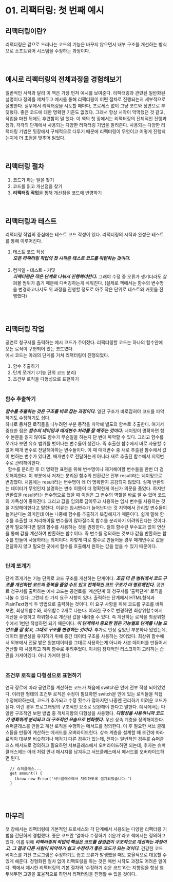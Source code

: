 # 01. 리팩터링: 첫 번째 예시

## 리팩터링이란?

리팩터링은 겉으로 드러나는 코드의 기능은 바꾸지 않으면서 내부 구조를 개선하는 방식으로 소프트웨어 시스템을 수정하는 과정이다.  
<br><br>

## 예시로 리팩터링의 전체과정을 경험해보기

일반적인 서적과 달리 이 책은 가장 먼저 예시를 보여준다. 리팩터링과 관련된 일반화된 설명이나 정의를 제쳐두고 예시를 통해 리팩터링이 어떤 절차로 진행되는지 세부적으로 설명한다. 실무에서 리팩터링을 시도할 때마다, 프로세스 없이 그냥 코드와 정면으로 부딪혔다. 좋은 코드에 대한 명확한 기준도 없었다. 그래서 항상 시작이 막막했던 것 같고, 작업을 마친 뒤에도 후련함이 덜 했다. 이 책의 첫 장에서는 리팩터링의 전체적인 진행과정과, 각각의 단계에서 사용되는 다양한 리팩터링 기법을 알려준다. 사용되는 다양한 리팩터링 기법은 뒷장에서 구체적으로 다루기 때문에 리팩터링이 무엇이고 어떻게 진행되는지에 더 초점을 맞추어 읽었다.  
<br><br>

## 리팩터링 절차

1. 코드가 하는 일을 찾기
2. 코드를 읽고 개선점을 찾기
3. **리팩터링 작업**을 통해 개선점을 코드에 반영하기  
   <br><br>

## 리팩터링과 테스트

리팩터링 작업의 중심에는 테스트 코드 작성이 있다. 리팩터링의 시작과 완성은 테스트를 통해 이루어진다.

1. 테스트 코드 작성  
    _**모든 리팩터링 작업의 첫 시작은 테스트 코드를 마련하는 것이다.**_  
   <br>
2. 컴파일 - 테스트 - 커밋  
   _**리팩터링은 작은 단계로 나눠서 진행해야한다.**_ 그래야 수정 중 오류가 생기더라도 살펴볼 범위가 좁기 때문에 디버깅하는게 쉬워진다. (실제로 책에서는 함수의 변수명을 변경하고나서도 위 과정을 진행할 정도로 아주 작은 단위로 테스트와 커밋을 진행했다)

<br><br>

## 리팩터링 작업

공연료 청구서를 출력하는 예시 코드가 주어졌다. 리팩터링할 코드는 하나의 함수안에 모든 로직이 구현되어 있는 코드였다.  
예시 코드는 아래의 단계를 거쳐 리팩터링이 진행되었다.

1. 함수 추출하기
2. 단계 쪼개기 (기능 단위 코드 분리)
3. 조건부 로직을 다형성으로 표현하기
   <br><br>

### 함수 추출하기

_**함수를 추출하는 것은 구조를 바로 잡는 과정이다.**_ 일단 구조가 바로잡혀야 코드를 파악하기도 수정하기도 쉽다.  
하나로 뭉쳐진 로직들을 나누려면 부분 동작을 파악해 별도의 함수로 추출한다. 여기서 중요한 점은 _**함수의 네이밍과 매개변수 처리를 잘 해주는 것이다.**_ 네이밍이 명확하면 함수 본문을 읽지 않아도 함수가 무슨일을 하는지 단 번에 파악할 수 있다. 그리고 함수를 쪼개다 보면 유효 범위를 벗어나는 변수들이 생긴다. 즉 추출한 함수에서 바로 사용할 수 없어 매개 변수로 전달해야하는 변수들이다. 이 때 매개변수 중 새로 추출된 함수에서 값이 변하는 변수가 있다면, 매개변수로 전달하는게 아니라 새로 추출된 함수에서 지역변수로 관리해야한다.
<br>
&nbsp;&nbsp;함수를 분리한 후 더 명확한 표현을 위해 변수명이나 제거해야할 변수들을 한번 더 검토해야한다. 이 부분에서 저자는 분리된 함수의 반환값은 전부 result라는 네이밍으로 변경했다. 처음에는 result라는 변수명이 왜 더 명확한지 공감되지 않았다. 실제 반환되는 데이터가 무엇인지 설명하는 변수 이름이 더 명확한게 아닌가 의문을 품었다. 하지만 반환값을 result라는 변수명으로 했을 때 이점은 그 변수의 역할을 바로 알 수 있어 코드의 가독성이 좋아진다. 그리고 값을 임의로 담아두고 사용하는 임시 변수를 사용하는 것을 지양해야한다고 말한다. 이유는 임시변수가 늘어난다는 것 지역에서 관리할 변수들이 늘어난다는 의미인데 이는 나중에 함수를 추출하기 복잡해지기 때문이다. 쉽게 말해 함수를 추출할 때 처리해야될 변수들이 많아질수록 함수를 분리하기 어려워진다는 것이다. 만약 필요하다면 질의 함수를 사용하는 것을 권장한다. 질의 함수란 부수효과 없이 연산을 통해 값을 계산하여 반환하는 함수이다. 즉 변수를 정의하는 것보다 값을 반환하는 함수를 만들어 사용하라는 의미이다. 이렇게 따로 함수로 만들어둘 경우 매개변수로 값을 전달하지 않고 필요한 곳에서 함수를 호출해서 원하는 값을 얻을 수 있기 때문이다.
<br><br>

### 단계 쪼개기

단계 쪼개기는 기능 단위로 코드 구조를 개선하는 단계이다. _**조금 더 큰 범위에서 코드 구조를 개선하면 코드의 중복을 줄일 수도 있고 전체적인 코드 구조가 더 명료해진다.**_ 공연료 청구서를 출력하는 예시 코드는 공연료를 '계산단계'와 청구서를 '출력단계' 로직을 나눌 수 있다. 그런데 한 가지 요구 사항이 있다. 출력하는 단계에서 HTML형식과 PlainText형식 두 방법으로 출력하는 것이다. 이 요구 사항을 위해 코드를 구조를 바꿔보면, 최상위함수와, 하위함수 2개로 나눈다. 이러한 구조로 변경하면 최상위함수에서 계산을 수행하고 하위함수로 계산된 값을 내려줄 수 있다. 즉 계산하는 로직을 최상위함수에서 1번만 작성하면 되기 때문이다. _**이 단계에서 중요한 점은 기능별로 단계를 나눌 포인트를 잘 찾고, 그대로 구조를 변경하는 것이다.**_ 추가로 인상 깊었던 부분하나 있었는데, 데이터 불변성을 유지하기 위해 중간 데이터 구조를 사용하는 것이었다. 최상위 함수에서 외부에서 전달 받은 원본데이터를 그대로 사용하는게 아니라 사본 데이터를 만들어서 연산할 때 사용하고 하위 함수로 뿌려주었다. 이처럼 잠재적인 리스크까지 고려하는 습관을 가져야겠다. 아니 가져야 한다.
<br><br>

### 조건부 로직을 다형성으로 표현하기

연극 장르에 따라 공연료를 계산하는 코드가 처음에 switch문 안에 전부 작성 되어있었다. 이러한 형태의 조건부 로직은 수정이 필요하면 switch문 안에 있는 로직들을 직접 수정해야하는데, 코드가 추가되고 수정 횟수가 많아지면 나중엔 관리하기 어려운 코드가 된다. 이런 경우 프로그래밍의 구조적인 요소로 보완해야 한다고 말한다. 예시에서는 다양한 구조적인 보완 방법 중 객체지향의 다형성을 사용했다. _**다형성을 사용하니까 코드가 명확하게 분리되고 더 구조적인 모습으로 변화했다.**_ 우선 상속 계층을 정의해야한다. 슈퍼클래스를 만들고 계산 로직을 수행하는 메서드를 정의한다. 이 후 필요한 서브 클래스들을 만들어 계산하는 메서드를 오버라이드한다. 상속 계층을 설계할 때 조건에 따라 로직이 대부분 비슷하거나 제각기 다른 경우가 있는데, 전자는 일반적인 경우를 슈퍼클래스 메서드로 정의하고 필요하면 서브클래스에서 오버라이드하면 되는데, 후자는 슈퍼클래스에는 아래 처럼 안내 메시지를 남겨두고 서브클래스에서 메서드를 오버라이드하면 된다.

```
  // 슈퍼클래스...
  get amount() {
    throw new Error('서브클래스에서 처리하도록 설계되었습니다.')
  }
```

<br>
<br>

## 마무리

첫 장에서는 리팩터링에 기본적인 프로세스와 각 단계에서 사용되는 다양한 리팩터링 기법을 간단하게 경험했다. 좋은 코드란 '얼마나 수정하기 쉬운가'라고 책에서는 정의하고 있다. 이를 위해 _**리팩터링의 작업의 핵심은 코드를 끊임없이 구조적으로 개선하는 과정이고, 그 결과 다른 사람이 파악하기 쉽고 수정하기 좋은 코드가 되는 것이다.**_ 건강한 코드 베이스를 가진 프로그램은 수정하기도 쉽고 오류가 발생했을 때도 효율적으로 대응할 수 있게 해준다. 정형화된 절차 없이 리팩토링을 하는 것은 매번 시작도 과정도 어려운 일이다. 책에서 제시한 리팩터링의 기본 절차와 '수정하기 쉬운 코드'라는 지향점을 항상 염두해두면 고민을 효율적으로 하면서 리팩터링을 진행할 수 있을 것이다.
